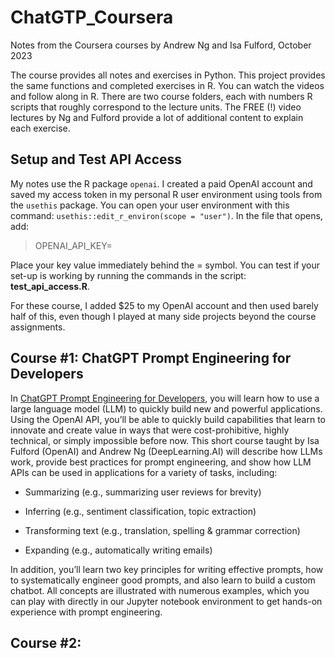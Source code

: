 # ChatGTP_Coursera

Notes from the Coursera courses by Andrew Ng and Isa Fulford, October 2023

The course provides all notes and exercises in Python.  This project provides the same functions and completed exercises in R.  You can watch the videos and follow along in R.  There are two course folders, each with numbers R scripts that roughly correspond to the lecture units.  The FREE (!) video lectures by Ng and Fulford provide a lot of additional content to explain each exercise.

## Setup and Test API Access

My notes use the R package `openai`.  I created a paid OpenAI account and saved my access token in my personal R user environment using tools from the `usethis` package.  You can open your user environment with this command: `usethis::edit_r_environ(scope = "user")`.  In the file that opens, add:

>OPENAI_API_KEY=

Place your key value immediately behind the = symbol.  You can test if your set-up is working by running the commands in the script: **test_api_access.R**.

For these course, I added $25 to my OpenAI account and then used barely half of this, even though I played at many side projects beyond the course assignments.

## Course #1: ChatGPT Prompt Engineering for Developers

In [ChatGPT Prompt Engineering for Developers](https://www.coursera.org/learn/chatgpt-prompt-engineering-for-developers-project/ungradedLti/wFdpY/chatgpt-prompt-engineering-for-developers), you will learn how to use a large language model (LLM) to quickly build new and powerful applications.  Using the OpenAI API, you’ll be able to quickly build capabilities that learn to innovate and create value in ways that were cost-prohibitive, highly technical, or simply impossible before now. This short course taught by Isa Fulford (OpenAI) and Andrew Ng (DeepLearning.AI) will describe how LLMs work, provide best practices for prompt engineering, and show how LLM APIs can be used in applications for a variety of tasks, including:

   -  Summarizing (e.g., summarizing user reviews for brevity)

   -  Inferring (e.g., sentiment classification, topic extraction)

   -  Transforming text (e.g., translation, spelling & grammar correction)

   -  Expanding (e.g., automatically writing emails)

In addition, you’ll learn two key principles for writing effective prompts, how to systematically engineer good prompts, and also learn to build a custom chatbot. All concepts are illustrated with numerous examples, which you can play with directly in our Jupyter notebook environment to get hands-on experience with prompt engineering.

## Course #2: 
